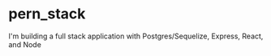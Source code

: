 # pern_stack

I'm building a full stack application with Postgres/Sequelize, Express, React, and Node